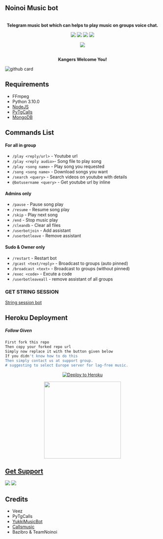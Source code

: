 
<h2 align="centre">Noinoi Music bot</h2>

<p align="center">
    <br><b>Telegram music bot which can helps to play music on groups voice chat.</b><br>
</p>

<p align="center">
    <a href="https://www.python.org/" alt="made-with-python"> <img src="https://img.shields.io/badge/Made%20with-Python-black.svg?style=flat-square&logo=python&logoColor=blue&color=red" /></a>
    <a href="https://github.com/TeamNoinoi/NoinoiMusic"> <img src="https://img.shields.io/github/forks/TeamNoinoi/NoinoiMusic?color=red&logo=github&logoColor=blue&style=flat-square" /></a>
    <a href="https://github.com/TeamNoinoi/NoinoiMusic"> <img src="https://img.shields.io/github/repo-size/TeamNoinoi/NoinoiMusic?color=red&logo=github&logoColor=blue&style=flat-square" /></a>    
    <a href="https://github.com/TeamNoinoi/NoinoiMusic"> <img src="https://img.shields.io/github/stars/TeamNoinoi/NoinoiMusic?color=red&logo=github&logoColor=blue&style=flat-square" /></a>
</p>

<p align="center"><a href="https://t.me/OfficialNoinoi"><img src="https://telegra.ph/file/132e44742fac9e6ccd9f3.jpg"></a></p>
<p align="center">

<p align="center">
    <br><b>Kangers Welcome You!</b><br>
</p>

![github card](https://github-readme-stats.vercel.app/api/pin/?username=sunny15092001&repo=badboy&theme=dark)


<h3>

## Requirements

- FFmpeg
- Python 3.10.0
- [NodeJS](https://nodesource.com/)
- [PyTgCalls](https://github.com/pytgcalls/pytgcalls)
- [MongoDB](https://cloud.mongodb.com/)


## Commands List

#### For all in group
- `/play <reply/url>` - Youtube url
- `/play <reply audio>`- Song file to play song
- `/play <song name>` - Play song you requested
- `/song <song name>` - Download songs you want
- `/search <query>` - Search videos on youtube with details
- `@botusername <query>` - Get youtube url by inline

#### Admins only
- `/pause` - Pause song play
- `/resume` - Resume song play
- `/skip` - Play next song
- `/end` - Stop music play
- `/cleandb` - Clear all files
- `/userbotjoin` - Add assistant
- `/userbotleave` - Remove assistant

#### Sudo & Owner only
- `/restart` - Restart bot
- `/gcast <text/reply>` - Broadcast to groups (auto pinned)
- `/broadcast <text>` - Broadcast to groups (without pinned)
- `/exec <code>` - Excute a code
- `/userbotleaveall` - remove assistant of all groups

###  GET STRING SESSION

 [String session bot](https://t.me/YukkiStringBot)

## Heroku Deployment

##### Follow Given
```sh
First fork this repo
Then copy your forked repo url
Simply now replace it with the button given below
If you didn't know how to do this
Then simply contact us at support group.
# suggesting to select Europe server for lag-free music.
```
<p align="center"><a href="https://heroku.com/deploy?template=https://github.com/sunny15092001/badboy"><img src="https://www.herokucdn.com/deploy/button.svg" alt="Deploy to Heroku" target="_blank"/></a></p>  
<p align="center"><a href="https://telegram.dog/XTZ_HerokuBot?start=UGF2YW5NYWdhci9Db2RleHVuTXVzaWNCb3QgbWFpbg"><img src="https://img.shields.io/badge/Deploy%20Via%20Telegram-blue?style=for-the-badge&logo=telegram" width="250""/</a>  </p>


## Get Support

<a href="https://t.me/NoinoiOfficial"><img src="https://img.shields.io/badge/Join-Group%20Support-blue.svg?style=for-the-badge&logo=Telegram"></a> <a href="https://t.me/OfficialNoiNoi"><img src="https://img.shields.io/badge/Join-Updates%20Channel-blue.svg?style=for-the-badge&logo=Telegram"></a>


## Credits

- Veez
- PyTgCalls
- [YukkiMusicBot](https://t.me/TheYukki)
- [Callsmusic](https://github.com/callsmusic/callsmusic)
- Bazibro & TeamNoinoi
